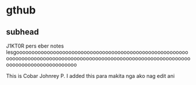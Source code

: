 # gthub
## subhead
J1KT0R
pers eber notes lesgooooooooooooooooooooooooooooooooooooooooooooooooooooooooooooooooooooooooooooooooooooooooooooooooooooooooooooooooooooooooooooooooooooooooooo

This is Cobar Johnrey P. I added this para makita nga ako nag edit ani